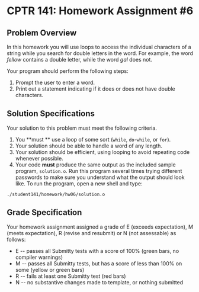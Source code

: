 # CPTR 141: Homework Assignment #6

## Problem Overview
In this homework you will use loops to access the individual characters of a string while you search for double letters in the word.  For example, the word *fellow* contains a double letter, while the word *gal* does not.  

Your program should perform the following steps:

1. Prompt the user to enter a word.
2. Print out a statement indicating if it does or does not have double characters.

## Solution Specifications

Your solution to this problem must meet the following criteria.

1. You **must ** use a loop of some sort (`while`, `do`-`while`, or `for`).
2. Your solution should be able to handle a word of any length.
3. Your solution should be efficient, using looping to avoid repeating code whenever possible.
4. Your code **must** produce the same output as the included sample program, ``solution.o``.  Run this program several times trying different passwords to make sure you understand what the output should look like.  To run the program, open a new shell and type:

`./student141/homework/hw06/solution.o`


## Grade Specification

Your homework assignment assigned a grade of E (exceeds expectation), M (meets expectation), R (revise and resubmit) or N (not assessable)  as follows:

- E -- passes all Submitty tests with a score of 100% (green bars, no compiler warnings)
- M -- passes all Submitty tests, but has a score of less than 100% on some (yellow or green bars)
- R -- fails at least one Submitty test (red bars)
- N -- no substantive changes made to template, or nothing submitted